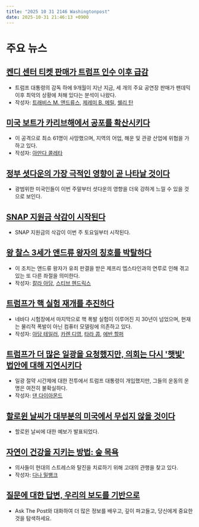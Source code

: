```yaml
---
title: "2025 10 31 2146 Washingtonpost"
date: 2025-10-31 21:46:13 +0900
---
```


# 주요 뉴스

## [켄디 센터 티켓 판매가 트럼프 인수 이후 급감](https://www.washingtonpost.com/entertainment/2025/10/31/kennedy-center-sales/)
- 트럼프 대통령의 감독 하에 9개월이 지난 지금, 세 개의 주요 공연장 판매가 팬데믹 이후 최악의 상황에 처해 있다는 분석이 나왔다.
- 작성자: [트래비스 M. 앤드류스](https://www.washingtonpost.com/people/travis-andrews/), [제레미 B. 메릴](https://www.washingtonpost.com/people/jeremy-b-merrill/), [쉘리 탄](https://www.washingtonpost.com/people/shelly-tan/)
## [미국 보트가 카리브해에서 공포를 확산시키다](https://www.washingtonpost.com/world/2025/10/31/united-states-boat-strikes-caribbean-trinidad/)
- 이 공격으로 최소 61명이 사망했으며, 지역의 어업, 해운 및 관광 산업에 위협을 가하고 있다.
- 작성자: [아만다 콜레타](https://www.washingtonpost.com/people/amanda-coletta/)
## [정부 셧다운의 가장 극적인 영향이 곧 나타날 것이다](https://www.washingtonpost.com/politics/2025/10/31/two-government-shutdowns-most-dramatic-effects-are-about-hit/)
- 광범위한 미국인들이 이번 주말부터 셧다운의 영향을 더욱 강하게 느낄 수 있을 것으로 보인다.
## [SNAP 지원금 삭감이 시작된다](https://www.washingtonpost.com/business/interactive/2025/snap-food-assistance-shutdown/)
- SNAP 지원금의 삭감이 이번 주 토요일부터 시작된다.
## [왕 찰스 3세가 앤드류 왕자의 칭호를 박탈하다](https://www.washingtonpost.com/world/2025/10/30/andrew-title-prince-charles-epstein/)
- 이 조치는 앤드류 왕자가 유죄 판결을 받은 제프리 엡스타인과의 연루로 인해 겪고 있는 또 다른 좌절을 의미한다.
- 작성자: [칼라 아담](https://www.washingtonpost.com/people/karla-adam/), [스티브 헨드릭스](https://www.washingtonpost.com/people/steve-hendrix/)
## [트럼프가 핵 실험 재개를 추진하다](https://www.washingtonpost.com/national-security/2025/10/30/trump-push-restart-nuclear-tests-could-take-years-cost-millions-experts-say/)
- 네바다 시험장에서 마지막으로 핵 폭발 실험이 이루어진 지 30년이 넘었으며, 현재는 물리적 폭발이 아닌 컴퓨터 모델링에 의존하고 있다.
- 작성자: [아담 테일러](https://www.washingtonpost.com/people/adam-taylor/), [카렌 디영](https://www.washingtonpost.com/people/karen-deyoung/), [타라 콥](https://www.washingtonpost.com/people/tara-copp/), [에반 할퍼](https://www.washingtonpost.com/people/evan-halper/)
## [트럼프가 더 많은 일광을 요청했지만, 의회는 다시 '햇빛' 법안에 대해 지연시키다](https://www.washington-post.com/politics/2025/10/31/trump-daylight-saving-time/)
- 일광 절약 시간제에 대한 전투에서 트럼프 대통령이 개입했지만, 그들의 운동의 운명은 여전히 불확실하다.
- 작성자: [댄 다이아몬드](https://www.washingtonpost.com/people/dan-diamond/)
## [할로윈 날씨가 대부분의 미국에서 무섭지 않을 것이다](https://www.washingtonpost.com/weather/2025/10/31/halloween-forecast-rain-cold/)
- 할로윈 날씨에 대한 예보가 발표되었다.
## [자연이 건강을 지키는 방법: 숲 목욕](https://www.washingtonpost.com/climate-environment/2025/10/31/forest-bathing-nature-health/)
- 의사들이 현대의 스트레스와 탈진을 치료하기 위해 고대의 관행을 찾고 있다.
- 작성자: [다나 밀뱅크](https://www.washingtonpost.com/people/dana-milbank/)
## [질문에 대한 답변, 우리의 보도를 기반으로](https://www.washingtonpost.com/ask-the-post-ai/)
- Ask The Post와 대화하여 더 많은 정보를 배우고, 깊이 파고들고, 당신에게 중요한 것을 탐색하세요.